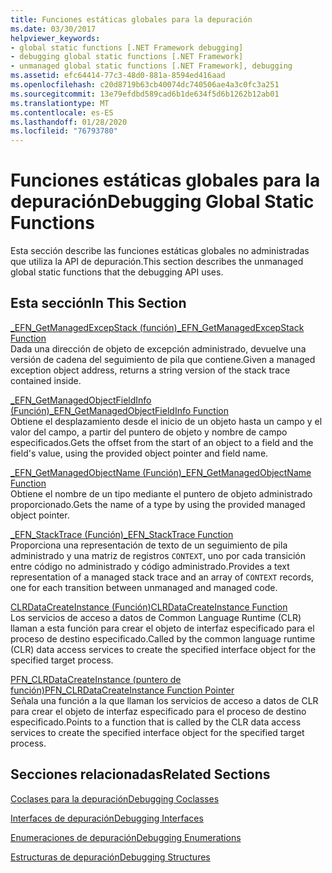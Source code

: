 ```yaml
---
title: Funciones estáticas globales para la depuración
ms.date: 03/30/2017
helpviewer_keywords:
- global static functions [.NET Framework debugging]
- debugging global static functions [.NET Framework]
- unmanaged global static functions [.NET Framework], debugging
ms.assetid: efc64414-77c3-48d0-881a-8594ed416aad
ms.openlocfilehash: c20d8719b63cb40074dc740506ae4a3c0fc3a251
ms.sourcegitcommit: 13e79efdbd589cad6b1de634f5d6b1262b12ab01
ms.translationtype: MT
ms.contentlocale: es-ES
ms.lasthandoff: 01/28/2020
ms.locfileid: "76793780"
---
```

# <a name="debugging-global-static-functions"></a><span data-ttu-id="0937d-102">Funciones estáticas globales para la depuración</span><span class="sxs-lookup"><span data-stu-id="0937d-102">Debugging Global Static Functions</span></span>
<span data-ttu-id="0937d-103">Esta sección describe las funciones estáticas globales no administradas que utiliza la API de depuración.</span><span class="sxs-lookup"><span data-stu-id="0937d-103">This section describes the unmanaged global static functions that the debugging API uses.</span></span>  
  
## <a name="in-this-section"></a><span data-ttu-id="0937d-104">Esta sección</span><span class="sxs-lookup"><span data-stu-id="0937d-104">In This Section</span></span>  
 [<span data-ttu-id="0937d-105">_EFN_GetManagedExcepStack (función)</span><span class="sxs-lookup"><span data-stu-id="0937d-105">_EFN_GetManagedExcepStack Function</span></span>](efn-getmanagedexcepstack-function.md)  
 <span data-ttu-id="0937d-106">Dada una dirección de objeto de excepción administrado, devuelve una versión de cadena del seguimiento de pila que contiene.</span><span class="sxs-lookup"><span data-stu-id="0937d-106">Given a managed exception object address, returns a string version of the stack trace contained inside.</span></span>  
  
 [<span data-ttu-id="0937d-107">_EFN_GetManagedObjectFieldInfo (Función)</span><span class="sxs-lookup"><span data-stu-id="0937d-107">_EFN_GetManagedObjectFieldInfo Function</span></span>](efn-getmanagedobjectfieldinfo-function.md)  
 <span data-ttu-id="0937d-108">Obtiene el desplazamiento desde el inicio de un objeto hasta un campo y el valor del campo, a partir del puntero de objeto y nombre de campo especificados.</span><span class="sxs-lookup"><span data-stu-id="0937d-108">Gets the offset from the start of an object to a field and the field's value, using the provided object pointer and field name.</span></span>  
  
 [<span data-ttu-id="0937d-109">_EFN_GetManagedObjectName (Función)</span><span class="sxs-lookup"><span data-stu-id="0937d-109">_EFN_GetManagedObjectName Function</span></span>](efn-getmanagedobjectname-function.md)  
 <span data-ttu-id="0937d-110">Obtiene el nombre de un tipo mediante el puntero de objeto administrado proporcionado.</span><span class="sxs-lookup"><span data-stu-id="0937d-110">Gets the name of a type by using the provided managed object pointer.</span></span>  
  
 [<span data-ttu-id="0937d-111">_EFN_StackTrace (Función)</span><span class="sxs-lookup"><span data-stu-id="0937d-111">_EFN_StackTrace Function</span></span>](efn-stacktrace-function.md)  
 <span data-ttu-id="0937d-112">Proporciona una representación de texto de un seguimiento de pila administrado y una matriz de registros `CONTEXT`, uno por cada transición entre código no administrado y código administrado.</span><span class="sxs-lookup"><span data-stu-id="0937d-112">Provides a text representation of a managed stack trace and an array of `CONTEXT` records, one for each transition between unmanaged and managed code.</span></span>  
  
 [<span data-ttu-id="0937d-113">CLRDataCreateInstance (Función)</span><span class="sxs-lookup"><span data-stu-id="0937d-113">CLRDataCreateInstance Function</span></span>](clrdatacreateinstance-function.md)  
 <span data-ttu-id="0937d-114">Los servicios de acceso a datos de Common Language Runtime (CLR) llaman a esta función para crear el objeto de interfaz especificado para el proceso de destino especificado.</span><span class="sxs-lookup"><span data-stu-id="0937d-114">Called by the common language runtime (CLR) data access services to create the specified interface object for the specified target process.</span></span>  
  
 [<span data-ttu-id="0937d-115">PFN_CLRDataCreateInstance (puntero de función)</span><span class="sxs-lookup"><span data-stu-id="0937d-115">PFN_CLRDataCreateInstance Function Pointer</span></span>](pfn-clrdatacreateinstance-function-pointer.md)  
 <span data-ttu-id="0937d-116">Señala una función a la que llaman los servicios de acceso a datos de CLR para crear el objeto de interfaz especificado para el proceso de destino especificado.</span><span class="sxs-lookup"><span data-stu-id="0937d-116">Points to a function that is called by the CLR data access services to create the specified interface object for the specified target process.</span></span>  
  
## <a name="related-sections"></a><span data-ttu-id="0937d-117">Secciones relacionadas</span><span class="sxs-lookup"><span data-stu-id="0937d-117">Related Sections</span></span>  
 [<span data-ttu-id="0937d-118">Coclases para la depuración</span><span class="sxs-lookup"><span data-stu-id="0937d-118">Debugging Coclasses</span></span>](debugging-coclasses.md)  
  
 [<span data-ttu-id="0937d-119">Interfaces de depuración</span><span class="sxs-lookup"><span data-stu-id="0937d-119">Debugging Interfaces</span></span>](debugging-interfaces.md)  
  
 [<span data-ttu-id="0937d-120">Enumeraciones de depuración</span><span class="sxs-lookup"><span data-stu-id="0937d-120">Debugging Enumerations</span></span>](debugging-enumerations.md)  
  
 [<span data-ttu-id="0937d-121">Estructuras de depuración</span><span class="sxs-lookup"><span data-stu-id="0937d-121">Debugging Structures</span></span>](debugging-structures.md)

